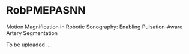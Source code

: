 # RobPMEPASNN

Motion Magnification in Robotic Sonography: Enabling Pulsation-Aware Artery Segmentation

To be uploaded ...
